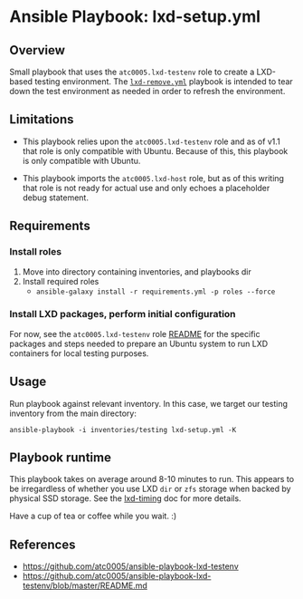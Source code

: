 # Ansible Playbook: lxd-setup.yml

## Overview

Small playbook that uses the `atc0005.lxd-testenv` role to create a LXD-based
testing environment. The [`lxd-remove.yml`](lxd-remove.md) playbook is
intended to tear down the test environment as needed in order to refresh the
environment.

## Limitations

- This playbook relies upon the `atc0005.lxd-testenv` role and as of v1.1 that
  role is only compatible with Ubuntu. Because of this, this playbook is only
  compatible with Ubuntu.

- This playbook imports the `atc0005.lxd-host` role, but as of this writing
  that role is not ready for actual use and only echoes a placeholder debug
  statement.

## Requirements

### Install roles

1. Move into directory containing inventories, and playbooks dir
1. Install required roles
    - `ansible-galaxy install -r requirements.yml -p roles --force`

### Install LXD packages, perform initial configuration

For now, see the `atc0005.lxd-testenv` role [README](#references) for the
specific packages and steps needed to prepare an Ubuntu system to run LXD
containers for local testing purposes.

## Usage

Run playbook against relevant inventory. In this case, we target our
testing inventory from the main directory:

`ansible-playbook -i inventories/testing lxd-setup.yml -K`

## Playbook runtime

This playbook takes on average around 8-10 minutes to run. This appears to be
irregardless of whether you use LXD `dir` or `zfs` storage when backed by
physical SSD storage. See the [lxd-timing](lxd-timing.md) doc for more
details.

Have a cup of tea or coffee while you wait. :)

## References

- <https://github.com/atc0005/ansible-playbook-lxd-testenv>
- <https://github.com/atc0005/ansible-playbook-lxd-testenv/blob/master/README.md>
